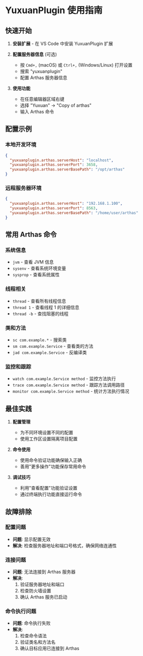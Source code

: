 # YuxuanPlugin 使用指南

## 快速开始

1. **安装扩展** - 在 VS Code 中安装 YuxuanPlugin 扩展

2. **配置服务器信息** (可选)
   - 按 `Cmd+,` (macOS) 或 `Ctrl+,` (Windows/Linux) 打开设置
   - 搜索 "yuxuanplugin"
   - 配置 Arthas 服务器信息

3. **使用功能**
   - 在任意编辑器区域右键
   - 选择 "Yuxuan" -> "Copy of arthas"
   - 输入 Arthas 命令

## 配置示例

### 本地开发环境
```json
{
  "yuxuanplugin.arthas.serverHost": "localhost",
  "yuxuanplugin.arthas.serverPort": 3658,
  "yuxuanplugin.arthas.serverBasePath": "/opt/arthas"
}
```

### 远程服务器环境
```json
{
  "yuxuanplugin.arthas.serverHost": "192.168.1.100",
  "yuxuanplugin.arthas.serverPort": 8563,
  "yuxuanplugin.arthas.serverBasePath": "/home/user/arthas"
}
```

## 常用 Arthas 命令

### 系统信息
- `jvm` - 查看 JVM 信息
- `sysenv` - 查看系统环境变量
- `sysprop` - 查看系统属性

### 线程相关
- `thread` - 查看所有线程信息
- `thread 1` - 查看线程 1 的详细信息
- `thread -b` - 查找阻塞的线程

### 类和方法
- `sc com.example.*` - 搜索类
- `sm com.example.Service` - 查看类的方法
- `jad com.example.Service` - 反编译类

### 监控和跟踪
- `watch com.example.Service method` - 监控方法执行
- `trace com.example.Service method` - 跟踪方法调用路径
- `monitor com.example.Service method` - 统计方法执行情况

## 最佳实践

1. **配置管理**
   - 为不同环境设置不同的配置
   - 使用工作区设置隔离项目配置

2. **命令使用**
   - 使用命令验证功能确保输入正确
   - 善用"更多操作"功能保存常用命令

3. **调试技巧**
   - 利用"查看配置"功能验证设置
   - 通过终端执行功能直接运行命令

## 故障排除

### 配置问题
- **问题**: 显示配置无效
- **解决**: 检查服务器地址和端口号格式，确保网络连通性

### 连接问题  
- **问题**: 无法连接到 Arthas 服务器
- **解决**: 
  1. 验证服务器地址和端口
  2. 检查防火墙设置
  3. 确认 Arthas 服务已启动

### 命令执行问题
- **问题**: 命令执行失败
- **解决**:
  1. 检查命令语法
  2. 验证类名和方法名
  3. 确认目标应用已连接到 Arthas